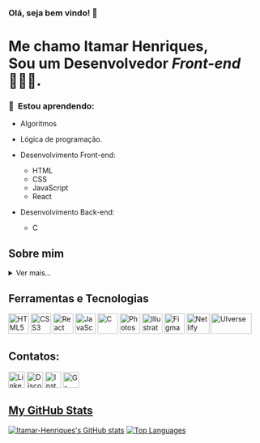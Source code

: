### Olá, seja bem vindo! 🫡

Me chamo Itamar Henriques,<br>
Sou um Desenvolvedor <em>Front-end</em> 🧑🏻‍💻.
==================================

### 🌱  Estou aprendendo:
  *  Algoritmos 
  *  Lógica de programação.
  *  Desenvolvimento Front-end:</summary>
      * HTML
      * CSS
      * JavaScript
      * React   

  *  Desenvolvimento Back-end:</summary>
      * C

## Sobre mim

<details>
  <summary>Ver mais...</summary>

Meu nome é Itamar Henriques, tenho 22 anos e sou natural de Santana dos Montes - MG. 

Tenho paixão por animes, leituras, cultura geek e, acima de tudo, pela tecnologia. Desde minha infância, sempre tive o hábito de desmontar e remontar meus brinquedos e aparelhos eletrônicos, pois desejava compreender profundamente como funcionavam. Mesmo que muitas vezes eles não voltassem a funcionar, essa busca incessante por conhecimento sempre me instigou a entender os mecanismos por trás das coisas.

Esse espírito curioso não mudou na vida adulta, pois estou sempre buscando aprimorar minhas habilidades e técnicas. Utilizo o Google como meu professor e o editor de código como meu caderno de anotações.

No momento, estou focado em adquirir conhecimentos fundamentais para o desenvolvimento Front-end e na linguagem C, com especial atenção para o aperfeiçoamento das habilidades em algoritmos e lógica de programação. Além disso, irei iniciar em breve uma graduação em Análise e Desenvolvimento de Sistemas (ADS).

Estou confiante e determinado a seguir um caminho promissor na área de tecnologia. Acredito que posso criar experiências de alta qualidade e soluções criativas para enfrentar desafios complexos, sempre abordando os problemas com cuidado e buscando as melhores soluções possíveis.

Compartilho da crença de que trocar ideias e soluções é essencial para nossa evolução. Estou decidido a aprender mais a cada dia em minha jornada como desenvolvedor e, no futuro, desejo ensinar e orientar iniciantes com base no que estou aprendendo atualmente.
</details>

## Ferramentas e Tecnologias
<div style="display: inline-block;" >
<img alt="HTML5" src="https://cdn.jsdelivr.net/gh/devicons/devicon/icons/html5/html5-original.svg" width= "40" height= "40"/> 
<img alt="CSS3" src="https://cdn.jsdelivr.net/gh/devicons/devicon/icons/css3/css3-original.svg" width= "40" height= "40"/>
<img alt="React" src="https://cdn.jsdelivr.net/gh/devicons/devicon/icons/react/react-original.svg" width= "40" height= "40"/>
<img alt="JavaScript" src="https://cdn.jsdelivr.net/gh/devicons/devicon/icons/javascript/javascript-plain.svg" width="40" height="40"/>
<img alt="C" src="https://cdn.jsdelivr.net/gh/devicons/devicon/icons/c/c-plain.svg" width="40" height="40"/>
<img alt="Photoshop" src="https://raw.githubusercontent.com/danielcranney/readme-generator/main/public/icons/skills/photoshop-colored.svg" width= "40" height= "40"/>
<img alt="Illustrator" src="https://raw.githubusercontent.com/danielcranney/readme-generator/main/public/icons/skills/illustrator-colored.svg" width= "40" height= "40"/>
<img alt="Figma" src="https://raw.githubusercontent.com/danielcranney/readme-generator/main/public/icons/skills/figma-colored.svg" width= "40" height= "40"/>
<img alt="Netlify" src="https://github.com/Itamar-Henriques/Itamar-Henriques/assets/111620308/2f42ca23-d5e5-4e5b-b415-61121aaba1a1" width= "45" height= "40"/>
<img alt="UIverse" src="https://uiverse.io/build/_assets/logo-OR7QQX33.svg" width= "80" height= "40"/>
</div>

## Contatos:

<div style="display: inline-block;" >
<a target="_blank" rel="noreferrer" href="https://www.linkedin.com/in/itamar-henriques/" > <img alt="Linkedin" height="32" width="32" src="https://raw.githubusercontent.com/danielcranney/readme-generator/main/public/icons/socials/linkedin.svg"></a> 
<a target="_blank" rel="noreferrer" href="https://discord.com/users/itamar_henriques#3181"><img alt="Discord" height="32" width="32" src="https://raw.githubusercontent.com/danielcranney/readme-generator/main/public/icons/socials/discord.svg"></a>
<a target="_blank" rel="noreferrer" href="http://www.instagram.com/itamar._.henriques"><img alt="Instagram" height="32" width="32" src="https://raw.githubusercontent.com/danielcranney/readme-generator/main/public/icons/socials/instagram.svg"></a>
<a target="_blank" rel="noreferrer" href="mailto:itamar.henriques.r@gmail.com?subject=Contato pelo Github"><img alt="G-mail" width="31" height="31" src="https://img.icons8.com/color/31/gmail--v1.png" /></a>
<a target="_blank" rel="noreferrer" href="https://www.codepen.io/Itamar-Henriques-the-sans">
</div>

## My GitHub Stats
<div>
<a href="http://www.github.com/Itamar-Henriques"><img src="https://github-readme-stats.vercel.app/api?username=Itamar-Henriques&show_icons=true&hide=&count_private=true&title_color=0891b2&text_color=ffffff&icon_color=0891b2&bg_color=1c1917&hide_border=true&show_icons=true" alt="Itamar-Henriques's GitHub stats" /></a>
<a href="https://github.com/Itamar-Henriques"><img src="https://github-readme-stats.vercel.app/api/top-langs/?username=Itamar-Henriques&langs_count=10&title_color=0891b2&text_color=ffffff&icon_color=0891b2&bg_color=1c1917&hide_border=true&locale=en&custom_title=Top%20%Languages" alt="Top Languages" /></a>
</div>
